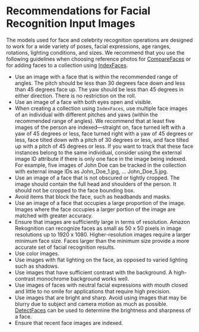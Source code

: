 # Recommendations for Facial Recognition Input Images<a name="recommendations-facial-input-images"></a>

 The models used for face and celebrity recognition operations are designed to work for a wide variety of poses, facial expressions, age ranges, rotations, lighting conditions, and sizes\. We recommend that you use the following guidelines when choosing reference photos for [CompareFaces](API_CompareFaces.md) or for adding faces to a collection using [IndexFaces](API_IndexFaces.md)\.
+ Use an image with a face that is within the recommended range of angles\. The pitch should be less than 30 degrees face down and less than 45 degrees face up\. The yaw should be less than 45 degrees in either direction\. There is no restriction on the roll\.
+ Use an image of a face with both eyes open and visible\.
+ When creating a collection using `IndexFaces`, use multiple face images of an individual with different pitches and yaws \(within the recommended range of angles\)\. We recommend that at least five images of the person are indexed—straight on, face turned left with a yaw of 45 degrees or less, face turned right with a yaw of 45 degrees or less, face tilted down with a pitch of 30 degrees or less, and face tilted up with a pitch of 45 degrees or less\. If you want to track that these face instances belong to the same individual, consider using the external image ID attribute if there is only one face in the image being indexed\. For example, five images of John Doe can be tracked in the collection with external image IDs as John\_Doe\_1\.jpg, … John\_Doe\_5\.jpg\.
+ Use an image of a face that is not obscured or tightly cropped\. The image should contain the full head and shoulders of the person\. It should not be cropped to the face bounding box\.
+ Avoid items that block the face, such as headbands and masks\.
+ Use an image of a face that occupies a large proportion of the image\. Images where the face occupies a larger portion of the image are matched with greater accuracy\. 
+ Ensure that images are sufficiently large in terms of resolution\. Amazon Rekognition can recognize faces as small as 50 x 50 pixels in image resolutions up to 1920 x 1080\. Higher\-resolution images require a larger minimum face size\. Faces larger than the minimum size provide a more accurate set of facial recognition results\.
+ Use color images\. 
+ Use images with flat lighting on the face, as opposed to varied lighting such as shadows\. 
+ Use images that have sufficient contrast with the background\. A high\-contrast monochrome background works well\.
+ Use images of faces with neutral facial expressions with mouth closed and little to no smile for applications that require high precision\.
+ Use images that are bright and sharp\. Avoid using images that may be blurry due to subject and camera motion as much as possible\. [DetectFaces](API_DetectFaces.md) can be used to determine the brightness and sharpness of a face\.
+ Ensure that recent face images are indexed\.